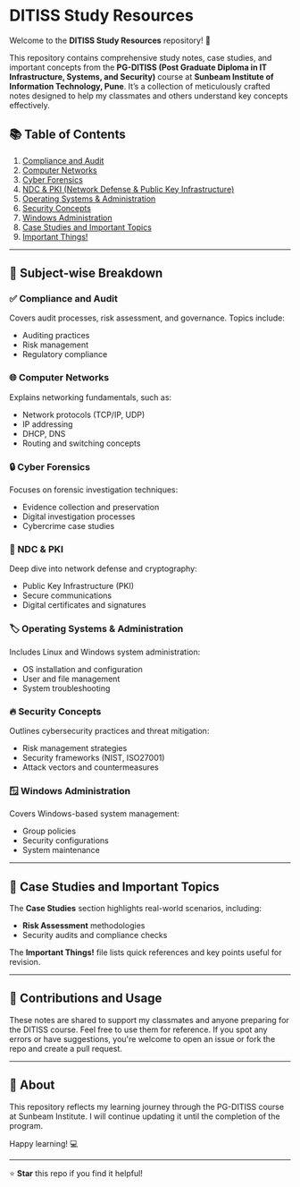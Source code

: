 # DITISS Study Resources

Welcome to the **DITISS Study Resources** repository! 🎯

This repository contains comprehensive study notes, case studies, and important concepts from the **PG-DITISS (Post Graduate Diploma in IT Infrastructure, Systems, and Security)** course at **Sunbeam Institute of Information Technology, Pune**. It’s a collection of meticulously crafted notes designed to help my classmates and others understand key concepts effectively.

## 📚 Table of Contents

1. [Compliance and Audit](./Compliance%20Audit/)
2. [Computer Networks](./Computer%20Networks/)
3. [Cyber Forensics](./Cyber%20Forensics/)
4. [NDC & PKI (Network Defense & Public Key Infrastructure)](./NDC%20%26%20PKI/)
5. [Operating Systems & Administration](./Operating%20Systems%20%26%20Administration/)
6. [Security Concepts](./Security%20Concepts/)
7. [Windows Administration](./Windows%20Administration/)
8. [Case Studies and Important Topics](./Case%20Study%20Risk%20Assessment.md)
9. [Important Things!](./Important%20Things!.md)

---

## 📖 Subject-wise Breakdown

### ✅ Compliance and Audit
Covers audit processes, risk assessment, and governance. Topics include:
- Auditing practices
- Risk management
- Regulatory compliance

### 🌐 Computer Networks
Explains networking fundamentals, such as:
- Network protocols (TCP/IP, UDP)
- IP addressing
- DHCP, DNS
- Routing and switching concepts

### 🔒 Cyber Forensics
Focuses on forensic investigation techniques:
- Evidence collection and preservation
- Digital investigation processes
- Cybercrime case studies

### 🔐 NDC & PKI
Deep dive into network defense and cryptography:
- Public Key Infrastructure (PKI)
- Secure communications
- Digital certificates and signatures

### 🏷️ Operating Systems & Administration
Includes Linux and Windows system administration:
- OS installation and configuration
- User and file management
- System troubleshooting

### 🔥 Security Concepts
Outlines cybersecurity practices and threat mitigation:
- Risk management strategies
- Security frameworks (NIST, ISO27001)
- Attack vectors and countermeasures

### 🪟 Windows Administration
Covers Windows-based system management:
- Group policies
- Security configurations
- System maintenance

---

## 🌟 Case Studies and Important Topics

The **Case Studies** section highlights real-world scenarios, including:
- **Risk Assessment** methodologies
- Security audits and compliance checks

The **Important Things!** file lists quick references and key points useful for revision.

---

## 🚀 Contributions and Usage

These notes are shared to support my classmates and anyone preparing for the DITISS course. Feel free to use them for reference. If you spot any errors or have suggestions, you're welcome to open an issue or fork the repo and create a pull request.

---

## 🎯 About

This repository reflects my learning journey through the PG-DITISS course at Sunbeam Institute. I will continue updating it until the completion of the program.

Happy learning! 💻

---

⭐ **Star** this repo if you find it helpful!

